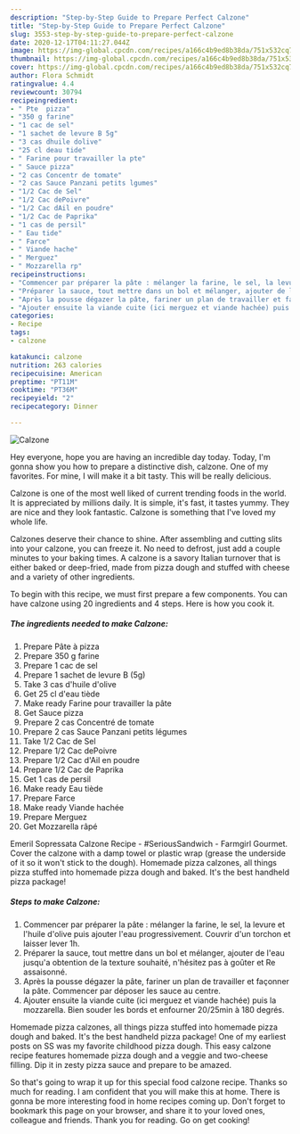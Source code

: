 ```yaml
---
description: "Step-by-Step Guide to Prepare Perfect Calzone"
title: "Step-by-Step Guide to Prepare Perfect Calzone"
slug: 3553-step-by-step-guide-to-prepare-perfect-calzone
date: 2020-12-17T04:11:27.044Z
image: https://img-global.cpcdn.com/recipes/a166c4b9ed8b38da/751x532cq70/calzone-photo-principale-de-la-recette.jpg
thumbnail: https://img-global.cpcdn.com/recipes/a166c4b9ed8b38da/751x532cq70/calzone-photo-principale-de-la-recette.jpg
cover: https://img-global.cpcdn.com/recipes/a166c4b9ed8b38da/751x532cq70/calzone-photo-principale-de-la-recette.jpg
author: Flora Schmidt
ratingvalue: 4.4
reviewcount: 30794
recipeingredient:
- " Pte  pizza"
- "350 g farine"
- "1 cac de sel"
- "1 sachet de levure B 5g"
- "3 cas dhuile dolive"
- "25 cl deau tide"
- " Farine pour travailler la pte"
- " Sauce pizza"
- "2 cas Concentr de tomate"
- "2 cas Sauce Panzani petits lgumes"
- "1/2 Cac de Sel"
- "1/2 Cac dePoivre"
- "1/2 Cac dAil en poudre"
- "1/2 Cac de Paprika"
- "1 cas de persil"
- " Eau tide"
- " Farce"
- " Viande hache"
- " Merguez"
- " Mozzarella rp"
recipeinstructions:
- "Commencer par préparer la pâte : mélanger la farine, le sel, la levure et l&#39;huile d&#39;olive puis ajouter l&#39;eau progressivement. Couvrir d&#39;un torchon et laisser lever 1h."
- "Préparer la sauce, tout mettre dans un bol et mélanger, ajouter de l&#39;eau jusqu&#39;a obtention de la texture souhaité, n&#39;hésitez pas à goûter et Re assaisonné."
- "Après la pousse dégazer la pâte, fariner un plan de travailler et façonner la pâte. Commencer par déposer les sauce au centre."
- "Ajouter ensuite la viande cuite (ici merguez et viande hachée) puis la mozzarella. Bien souder les bords et enfourner 20/25min à 180 degrés."
categories:
- Recipe
tags:
- calzone

katakunci: calzone 
nutrition: 263 calories
recipecuisine: American
preptime: "PT11M"
cooktime: "PT36M"
recipeyield: "2"
recipecategory: Dinner

---
```



![Calzone](https://img-global.cpcdn.com/recipes/a166c4b9ed8b38da/751x532cq70/calzone-photo-principale-de-la-recette.jpg)

Hey everyone, hope you are having an incredible day today. Today, I'm gonna show you how to prepare a distinctive dish, calzone. One of my favorites. For mine, I will make it a bit tasty. This will be really delicious.

Calzone is one of the most well liked of current trending foods in the world. It is appreciated by millions daily. It is simple, it's fast, it tastes yummy. They are nice and they look fantastic. Calzone is something that I've loved my whole life.

Calzones deserve their chance to shine. After assembling and cutting slits into your calzone, you can freeze it. No need to defrost, just add a couple minutes to your baking times. A calzone is a savory Italian turnover that is either baked or deep-fried, made from pizza dough and stuffed with cheese and a variety of other ingredients.


To begin with this recipe, we must first prepare a few components. You can have calzone using 20 ingredients and 4 steps. Here is how you cook it.

<!--inarticleads1-->

##### The ingredients needed to make Calzone:

1. Prepare  Pâte à pizza
1. Prepare 350 g farine
1. Prepare 1 cac de sel
1. Prepare 1 sachet de levure B (5g)
1. Take 3 cas d&#39;huile d&#39;olive
1. Get 25 cl d&#39;eau tiède
1. Make ready  Farine pour travailler la pâte
1. Get  Sauce pizza
1. Prepare 2 cas Concentré de tomate
1. Prepare 2 cas Sauce Panzani petits légumes
1. Take 1/2 Cac de Sel
1. Prepare 1/2 Cac dePoivre
1. Prepare 1/2 Cac d&#39;Ail en poudre
1. Prepare 1/2 Cac de Paprika
1. Get 1 cas de persil
1. Make ready  Eau tiède
1. Prepare  Farce
1. Make ready  Viande hachée
1. Prepare  Merguez
1. Get  Mozzarella râpé


Emeril Sopressata Calzone Recipe - #SeriousSandwich - Farmgirl Gourmet. Cover the calzone with a damp towel or plastic wrap (grease the underside of it so it won&#39;t stick to the dough). Homemade pizza calzones, all things pizza stuffed into homemade pizza dough and baked. It&#39;s the best handheld pizza package! 

<!--inarticleads2-->

##### Steps to make Calzone:

1. Commencer par préparer la pâte : mélanger la farine, le sel, la levure et l&#39;huile d&#39;olive puis ajouter l&#39;eau progressivement. Couvrir d&#39;un torchon et laisser lever 1h.
1. Préparer la sauce, tout mettre dans un bol et mélanger, ajouter de l&#39;eau jusqu&#39;a obtention de la texture souhaité, n&#39;hésitez pas à goûter et Re assaisonné.
1. Après la pousse dégazer la pâte, fariner un plan de travailler et façonner la pâte. Commencer par déposer les sauce au centre.
1. Ajouter ensuite la viande cuite (ici merguez et viande hachée) puis la mozzarella. Bien souder les bords et enfourner 20/25min à 180 degrés.


Homemade pizza calzones, all things pizza stuffed into homemade pizza dough and baked. It&#39;s the best handheld pizza package! One of my earliest posts on SS was my favorite childhood pizza dough. This easy calzone recipe features homemade pizza dough and a veggie and two-cheese filling. Dip it in zesty pizza sauce and prepare to be amazed. 

So that's going to wrap it up for this special food calzone recipe. Thanks so much for reading. I am confident that you will make this at home. There is gonna be more interesting food in home recipes coming up. Don't forget to bookmark this page on your browser, and share it to your loved ones, colleague and friends. Thank you for reading. Go on get cooking!

